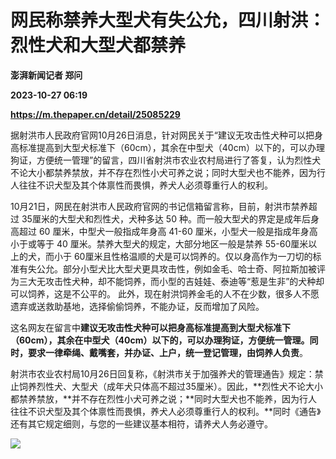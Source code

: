 # 网民称禁养大型犬有失公允，四川射洪：烈性犬和大型犬都禁养
**澎湃新闻记者 郑问**

**2023-10-27 06:19**

**https://m.thepaper.cn/detail/25085229**

据射洪市人民政府官网10月26日消息，针对网民关于“建议无攻击性犬种可以把身高标准提高到大型犬标准下（60cm），其余在中型犬（40cm）以下的，可以办理狗证，方便统一管理”的留言，四川省射洪市农业农村局进行了答复，认为烈性犬不论大小都禁养禁放，并不存在烈性小犬可养之说；同时大型犬也不能养，因为行人往往不识犬型及其个体禀性而畏惧，养犬人必须尊重行人的权利。

10月21日，网民在射洪市人民政府官网的书记信箱留言称，目前，射洪市禁养超过 35厘米的大型犬和烈性犬，犬种多达 50 种。而一般大型犬的界定是成年后身高超过 60 厘米，中型犬一般指成年身高 41-60 厘米，小型犬一般是指成年身高小于或等于 40 厘米。禁养大型犬的规定，大部分地区一般是禁养 55-60厘米以上的犬，而小于 60厘米且性格温顺的犬是可以饲养的。仅以身高作为一刀切的标准有失公允。部分小型犬比大型犬更具攻击性，例如金毛、哈士奇、阿拉斯加被评为三大无攻击性犬种，却不能饲养，而小型的吉娃娃、泰迪等“惹是生非”的犬种却可以饲养，这是不公平的。 此外，现在射洪饲养金毛的人不在少数，很多人不愿遗弃或送救助基地，选择偷偷饲养，不能办证，反而增加了风险。

这名网友在留言中**建议无攻击性犬种可以把身高标准提高到大型犬标准下（60cm），其余在中型犬（40cm）以下的，可以办理狗证，方便统一管理。同时，要求一律牵绳、戴嘴套，并办证、上户，统一登记管理，由饲养人负责**。

射洪市农业农村局10月26日回复称，《射洪市关于加强养犬的管理通告》规定：禁止饲养烈性犬、大型犬（成年犬只体高不超过35厘米）。因此，**烈性犬不论大小都禁养禁放，**并不存在烈性小犬可养之说；**同时大型犬也不能养，因为行人往往不识犬型及其个体禀性而畏惧，养犬人必须尊重行人的权利。**同时《通告》还有其它规定细则，与您的一些建议基本相符，请养犬人务必遵守。

![](https://imagecloud.thepaper.cn/thepaper/image/275/893/15.png)